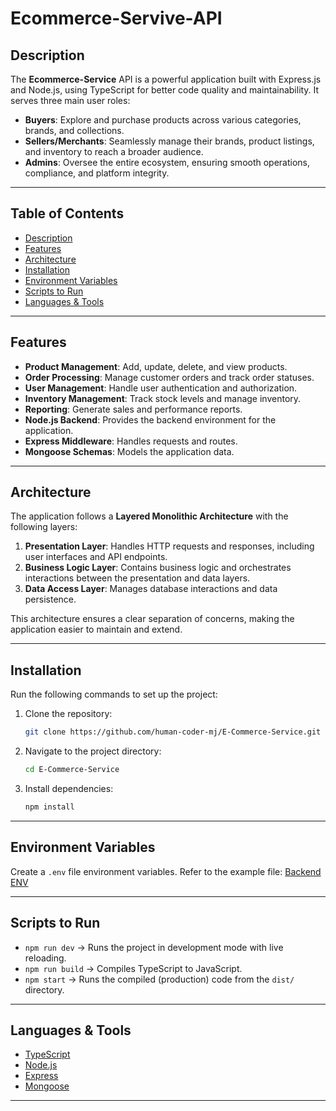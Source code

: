 # Ecommerce-Servive-API

## Description

The **Ecommerce-Service** API is a powerful application built with Express.js and Node.js, using TypeScript for better code quality and maintainability. It serves three main user roles:

- **Buyers**: Explore and purchase products across various categories, brands, and collections.
- **Sellers/Merchants**: Seamlessly manage their brands, product listings, and inventory to reach a broader audience.
- **Admins**: Oversee the entire ecosystem, ensuring smooth operations, compliance, and platform integrity.

---

## Table of Contents
- [Description](#description)
- [Features](#features)
- [Architecture](#architecture)
- [Installation](#installation)
- [Environment Variables](#environment-variables)
- [Scripts to Run](#scripts-to-run)
- [Languages & Tools](#languages--tools)

---

## Features

- **Product Management**: Add, update, delete, and view products.
- **Order Processing**: Manage customer orders and track order statuses.
- **User Management**: Handle user authentication and authorization.
- **Inventory Management**: Track stock levels and manage inventory.
- **Reporting**: Generate sales and performance reports.
- **Node.js Backend**: Provides the backend environment for the application.
- **Express Middleware**: Handles requests and routes.
- **Mongoose Schemas**: Models the application data.

---

## Architecture

The application follows a **Layered Monolithic Architecture** with the following layers:

1. **Presentation Layer**: Handles HTTP requests and responses, including user interfaces and API endpoints.
2. **Business Logic Layer**: Contains business logic and orchestrates interactions between the presentation and data layers.
3. **Data Access Layer**: Manages database interactions and data persistence.

This architecture ensures a clear separation of concerns, making the application easier to maintain and extend.

---

## Installation

Run the following commands to set up the project:

1. Clone the repository:
    ```bash
    git clone https://github.com/human-coder-mj/E-Commerce-Service.git
    ```
2. Navigate to the project directory:
    ```bash
    cd E-Commerce-Service
    ```
3. Install dependencies:
    ```bash
    npm install
    ```

---

## Environment Variables

Create a `.env` file environment variables. Refer to the example file:
[Backend ENV](.env.example)

---

## Scripts to Run

- `npm run dev` → Runs the project in development mode with live reloading.
- `npm run build` → Compiles TypeScript to JavaScript.
- `npm start` → Runs the compiled (production) code from the `dist/` directory.

---

## Languages & Tools
- [TypeScript](https://www.typescriptlang.org/)
- [Node.js](https://nodejs.org/en/)
- [Express](https://expressjs.com/)
- [Mongoose](https://mongoosejs.com/)

---